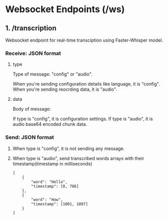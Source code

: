 # Websocket Endpoints (/ws)

## 1. /transcription

Websocket endpoint for real-time transciption using Faster-Whisper model.
    
### Receive: JSON format

1. type
    
    Type of message: "config" or "audio".

    When you're sending configuration details like language, it is "config".
    When you're sending reocrding data, it is "audio".
    
2. data

    Body of message:
    
    If type is "config", it is configuration settings.
    If type is "audio", it is audio base64 encoded chunk data.
    
### Send: JSON format

1. When type is "config", it is not sending any message.

2. When type is "audio", send transcribed words arrays with their timestamp(timestamp in milliseconds)

    ```
    [
        {
            "word": "Hello",
            "timestamp": [0, 786]
        },
        {
            "word": "How",
            "timestamp": [1001, 1897]
        }
    ]
    ```

